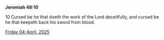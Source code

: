 **Jeremiah 48:10**

10 Cursed be he that doeth the work of the Lord deceitfully, and cursed be he that keepeth back his sword from blood.

[Friday 04-April, 2025](https://getbible.net/kjv/Jeremiah/48/10)
